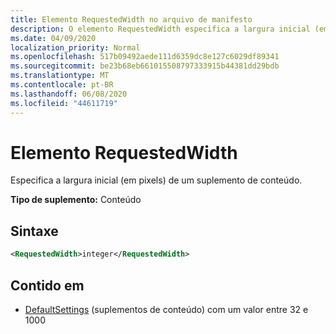 ```yaml
---
title: Elemento RequestedWidth no arquivo de manifesto
description: O elemento RequestedWidth especifica a largura inicial (em pixels) de um suplemento de conteúdo.
ms.date: 04/09/2020
localization_priority: Normal
ms.openlocfilehash: 517b09492aede111d6359dc8e127c6029df89341
ms.sourcegitcommit: be23b68eb661015508797333915b44381dd29bdb
ms.translationtype: MT
ms.contentlocale: pt-BR
ms.lasthandoff: 06/08/2020
ms.locfileid: "44611719"
---
```

# <a name="requestedwidth-element"></a>Elemento RequestedWidth

Especifica a largura inicial (em pixels) de um suplemento de conteúdo.

**Tipo de suplemento:** Conteúdo

## <a name="syntax"></a>Sintaxe

```XML
<RequestedWidth>integer</RequestedWidth>
```

## <a name="contained-in"></a>Contido em

- [DefaultSettings](defaultsettings.md) (suplementos de conteúdo) com um valor entre 32 e 1000
